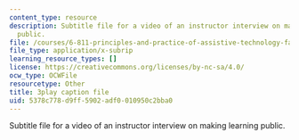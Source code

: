 ```yaml
---
content_type: resource
description: Subtitle file for a video of an instructor interview on making learning
  public.
file: /courses/6-811-principles-and-practice-of-assistive-technology-fall-2014/5378c778d9ff5902adf0010950c2bba0_0IF8oBg_Zd8.vtt
file_type: application/x-subrip
learning_resource_types: []
license: https://creativecommons.org/licenses/by-nc-sa/4.0/
ocw_type: OCWFile
resourcetype: Other
title: 3play caption file
uid: 5378c778-d9ff-5902-adf0-010950c2bba0
---
```

Subtitle file for a video of an instructor interview on making learning public.